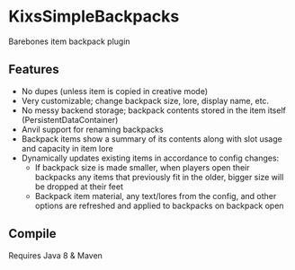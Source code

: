 # KixsSimpleBackpacks
Barebones item backpack plugin

## Features
- No dupes (unless item is copied in creative mode)
- Very customizable; change backpack size, lore, display name, etc.
- No messy backend storage; backpack contents stored in the item itself (PersistentDataContainer)
- Anvil support for renaming backpacks
- Backpack items show a summary of its contents along with slot usage and capacity in item lore
- Dynamically updates existing items in accordance to config changes:
  - If backpack size is made smaller, when players open their backpacks any items that previously fit in the older, bigger size will be dropped at their feet
  - Backpack item material, any text/lores from the config, and other options are refreshed and applied to backpacks on backpack open

## Compile
Requires Java 8 & Maven
